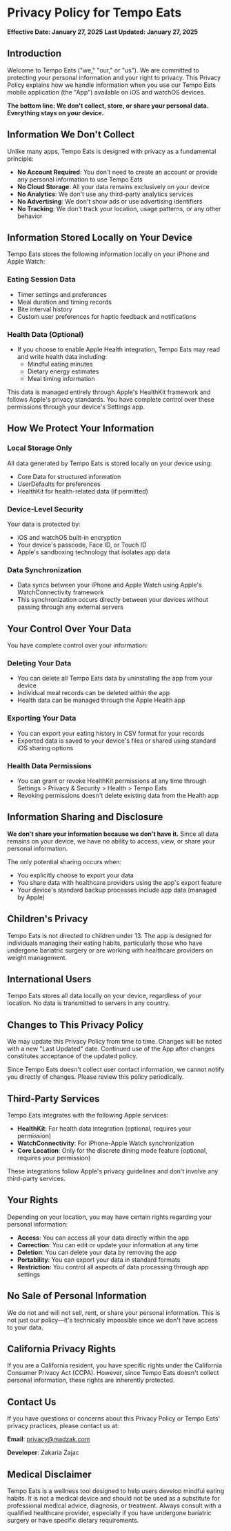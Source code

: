 # Privacy Policy for Tempo Eats

**Effective Date: January 27, 2025**
**Last Updated: January 27, 2025**

## Introduction

Welcome to Tempo Eats ("we," "our," or "us"). We are committed to protecting your personal information and your right to privacy. This Privacy Policy explains how we handle information when you use our Tempo Eats mobile application (the "App") available on iOS and watchOS devices.

**The bottom line: We don't collect, store, or share your personal data. Everything stays on your device.**

## Information We Don't Collect

Unlike many apps, Tempo Eats is designed with privacy as a fundamental principle:

- **No Account Required**: You don't need to create an account or provide any personal information to use Tempo Eats
- **No Cloud Storage**: All your data remains exclusively on your device
- **No Analytics**: We don't use any third-party analytics services
- **No Advertising**: We don't show ads or use advertising identifiers
- **No Tracking**: We don't track your location, usage patterns, or any other behavior

## Information Stored Locally on Your Device

Tempo Eats stores the following information locally on your iPhone and Apple Watch:

### Eating Session Data
- Timer settings and preferences
- Meal duration and timing records
- Bite interval history
- Custom user preferences for haptic feedback and notifications

### Health Data (Optional)
- If you choose to enable Apple Health integration, Tempo Eats may read and write health data including:
  - Mindful eating minutes
  - Dietary energy estimates
  - Meal timing information

This data is managed entirely through Apple's HealthKit framework and follows Apple's privacy standards. You have complete control over these permissions through your device's Settings app.

## How We Protect Your Information

### Local Storage Only
All data generated by Tempo Eats is stored locally on your device using:
- Core Data for structured information
- UserDefaults for preferences
- HealthKit for health-related data (if permitted)

### Device-Level Security
Your data is protected by:
- iOS and watchOS built-in encryption
- Your device's passcode, Face ID, or Touch ID
- Apple's sandboxing technology that isolates app data

### Data Synchronization
- Data syncs between your iPhone and Apple Watch using Apple's WatchConnectivity framework
- This synchronization occurs directly between your devices without passing through any external servers

## Your Control Over Your Data

You have complete control over your information:

### Deleting Your Data
- You can delete all Tempo Eats data by uninstalling the app from your device
- Individual meal records can be deleted within the app
- Health data can be managed through the Apple Health app

### Exporting Your Data
- You can export your eating history in CSV format for your records
- Exported data is saved to your device's files or shared using standard iOS sharing options

### Health Data Permissions
- You can grant or revoke HealthKit permissions at any time through Settings > Privacy & Security > Health > Tempo Eats
- Revoking permissions doesn't delete existing data from the Health app

## Information Sharing and Disclosure

**We don't share your information because we don't have it.** Since all data remains on your device, we have no ability to access, view, or share your personal information.

The only potential sharing occurs when:
- You explicitly choose to export your data
- You share data with healthcare providers using the app's export feature
- Your device's standard backup processes include app data (managed by Apple)

## Children's Privacy

Tempo Eats is not directed to children under 13. The app is designed for individuals managing their eating habits, particularly those who have undergone bariatric surgery or are working with healthcare providers on weight management.

## International Users

Tempo Eats stores all data locally on your device, regardless of your location. No data is transmitted to servers in any country.

## Changes to This Privacy Policy

We may update this Privacy Policy from time to time. Changes will be noted with a new "Last Updated" date. Continued use of the App after changes constitutes acceptance of the updated policy.

Since Tempo Eats doesn't collect user contact information, we cannot notify you directly of changes. Please review this policy periodically.

## Third-Party Services

Tempo Eats integrates with the following Apple services:
- **HealthKit**: For health data integration (optional, requires your permission)
- **WatchConnectivity**: For iPhone-Apple Watch synchronization
- **Core Location**: Only for the discrete dining mode feature (optional, requires your permission)

These integrations follow Apple's privacy guidelines and don't involve any third-party services.

## Your Rights

Depending on your location, you may have certain rights regarding your personal information:

- **Access**: You can access all your data directly within the app
- **Correction**: You can edit or update your information at any time
- **Deletion**: You can delete your data by removing the app
- **Portability**: You can export your data in standard formats
- **Restriction**: You control all aspects of data processing through app settings

## No Sale of Personal Information

We do not and will not sell, rent, or share your personal information. This is not just our policy—it's technically impossible since we don't have access to your data.

## California Privacy Rights

If you are a California resident, you have specific rights under the California Consumer Privacy Act (CCPA). However, since Tempo Eats doesn't collect personal information, these rights are inherently protected.

## Contact Us

If you have questions or concerns about this Privacy Policy or Tempo Eats' privacy practices, please contact us at:

**Email**: privacy@madzak.com

**Developer**: Zakaria Zajac

## Medical Disclaimer

Tempo Eats is a wellness tool designed to help users develop mindful eating habits. It is not a medical device and should not be used as a substitute for professional medical advice, diagnosis, or treatment. Always consult with a qualified healthcare provider, especially if you have undergone bariatric surgery or have specific dietary requirements.
